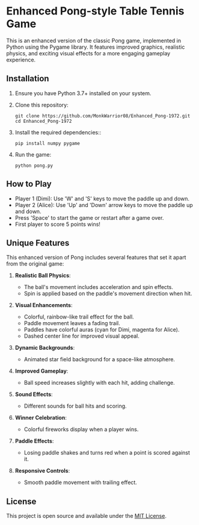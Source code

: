 # Enhanced Pong-style Table Tennis Game

This is an enhanced version of the classic Pong game, implemented in Python using the Pygame library. It features improved graphics, realistic physics, and exciting visual effects for a more engaging gameplay experience.

## Installation

1. Ensure you have Python 3.7+ installed on your system.

2. Clone this repository:
   ```
   git clone https://github.com/MonkWarrior08/Enhanced_Pong-1972.git
   cd Enhanced_Pong-1972
   ```

3. Install the required dependencies::
   ```
   pip install numpy pygame
   ```

4. Run the game:
   ```
   python pong.py
   ```

## How to Play

- Player 1 (Dimi): Use 'W' and 'S' keys to move the paddle up and down.
- Player 2 (Alice): Use 'Up' and 'Down' arrow keys to move the paddle up and down.
- Press 'Space' to start the game or restart after a game over.
- First player to score 5 points wins!

## Unique Features

This enhanced version of Pong includes several features that set it apart from the original game:

1. **Realistic Ball Physics**: 
   - The ball's movement includes acceleration and spin effects.
   - Spin is applied based on the paddle's movement direction when hit.

2. **Visual Enhancements**:
   - Colorful, rainbow-like trail effect for the ball.
   - Paddle movement leaves a fading trail.
   - Paddles have colorful auras (cyan for Dimi, magenta for Alice).
   - Dashed center line for improved visual appeal.

3. **Dynamic Backgrounds**:
   - Animated star field background for a space-like atmosphere.

4. **Improved Gameplay**:
   - Ball speed increases slightly with each hit, adding challenge.

5. **Sound Effects**:
   - Different sounds for ball hits and scoring.

6. **Winner Celebration**:
   - Colorful fireworks display when a player wins.

7. **Paddle Effects**:
   - Losing paddle shakes and turns red when a point is scored against it.

8. **Responsive Controls**:
   - Smooth paddle movement with trailing effect.

## License

This project is open source and available under the [MIT License](LICENSE).
